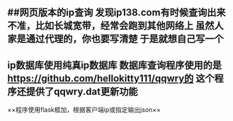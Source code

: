##网页版本的ip查询
发现ip138.com有时候查询出来不准，比如长城宽带，经常会跑到其他网络上
虽然人家是通过代理的，你也要写清楚
于是就想自己写一个
--------------------------
ip数据库使用纯真ip数据库
数据库查询程序使用的是 https://github.com/hellokitty111/qqwry的
这个程序还提供了qqwry.dat更新功能
--------------------

××程序使用flask框加，根据客户端ip或指定输出json××


